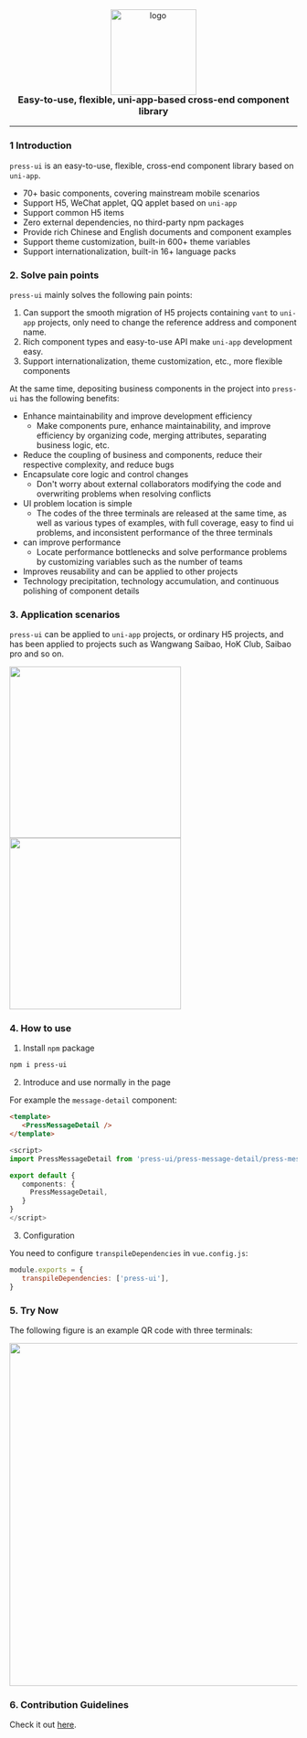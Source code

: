 <div align="center">
   <img alt="logo" src="https://mike-1255355338.cos.ap-guangzhou.myqcloud.com/press%2Fimg%2Fpress-ui-avatar-transparent.png" width="150" style=" margin-bottom: -25px;">
</div>
<h3 align="center">Easy-to-use, flexible, uni-app-based cross-end component library</h3>

---

### 1 Introduction

`press-ui` is an easy-to-use, flexible, cross-end component library based on `uni-app`.


- 70+ basic components, covering mainstream mobile scenarios
- Support H5, WeChat applet, QQ applet based on `uni-app`
- Support common H5 items
- Zero external dependencies, no third-party npm packages
- Provide rich Chinese and English documents and component examples
- Support theme customization, built-in 600+ theme variables
- Support internationalization, built-in 16+ language packs


### 2. Solve pain points


`press-ui` mainly solves the following pain points:

1. Can support the smooth migration of H5 projects containing `vant` to `uni-app` projects, only need to change the reference address and component name.
2. Rich component types and easy-to-use API make `uni-app` development easy.
3. Support internationalization, theme customization, etc., more flexible components


At the same time, depositing business components in the project into `press-ui` has the following benefits:


- Enhance maintainability and improve development efficiency
   - Make components pure, enhance maintainability, and improve efficiency by organizing code, merging attributes, separating business logic, etc.
- Reduce the coupling of business and components, reduce their respective complexity, and reduce bugs
- Encapsulate core logic and control changes
   - Don't worry about external collaborators modifying the code and overwriting problems when resolving conflicts
- UI problem location is simple
   - The codes of the three terminals are released at the same time, as well as various types of examples, with full coverage, easy to find ui problems, and inconsistent performance of the three terminals
- can improve performance
   - Locate performance bottlenecks and solve performance problems by customizing variables such as the number of teams
- Improves reusability and can be applied to other projects
- Technology precipitation, technology accumulation, and continuous polishing of component details


### 3. Application scenarios

`press-ui` can be applied to `uni-app` projects, or ordinary H5 projects, and has been applied to projects such as Wangwang Saibao, HoK Club, Saibao pro and so on.

<img src="https://mike-1255355338.cos.ap-guangzhou.myqcloud.com/article/2023/4/pvp-esports-screenshort.png" width="300">


<img src="https://mike-1255355338.cos.ap-guangzhou.myqcloud.com/article/2023/4/hok-club-screenshot.png" width="300">



### 4. How to use

1. Install `npm` package


```bash
npm i press-ui
```


2. Introduce and use normally in the page

For example the `message-detail` component:

```html
<template>
   <PressMessageDetail />
</template>
```

```ts
<script>
import PressMessageDetail from 'press-ui/press-message-detail/press-message-detail.vue'

export default {
   components: {
     PressMessageDetail,
   }
}
</script>
```

3. Configuration

You need to configure `transpileDependencies` in `vue.config.js`:

```js
module.exports = {
   transpileDependencies: ['press-ui'],
}
```



### 5. Try Now

The following figure is an example QR code with three terminals:

<img src="https://mike-1255355338.cos.ap-guangzhou.myqcloud.com/press/qrcode/press-ui-demo-qrcode-3.png" width="600">

### 6. Contribution Guidelines

Check it out [here](https://github.com/novlan1/press-ui/blob/release/CONTRIBUTING.md).
